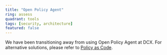 ```yaml
---
title: "Open Policy Agent"
ring: assess
quadrant: tools
tags: [security, architecture]
featured: false
---
```


We have been transitioning away from using Open Policy Agent at DCX. For alternative solutions, please refer to [Policy as Code](../methods-and-patterns/policy-as-code.html).
